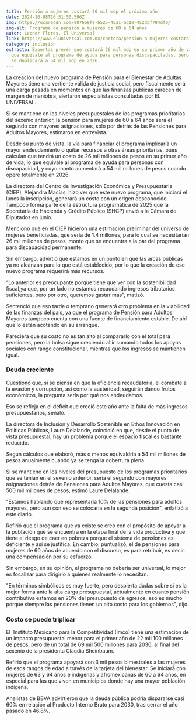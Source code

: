 ```yaml
---
title: Pensión a mujeres costará 26 mil mdp el próximo año
date: 2024-10-08T16:51:50.596Z
img: https://ucarecdn.com/9876b9fe-b525-45a1-ad10-452dbf784df0/
img-alt: Programa de pensión a mujeres de 60 a 64 años
autor: Leonor Flores, El Universal
link: https://www.eluniversal.com.mx/cartera/pension-a-mujeres-costara-26-mil-mdp-el-proximo-ano/
category: inclusion
extracto: Expertas prevén que costará 26 mil mdp en su primer año de vida, lo
  que equivale al programa de ayuda para personas discapacitadas, pero el monto
  se duplicará a 54 mil mdp en 2026.
---
```

La creación del nuevo programa de Pensión para el Bienestar de Adultas Mayores tiene una vertiente válida de justicia social, pero fiscalmente será una carga pesada en momentos en que las finanzas públicas carecen de margen de maniobra, alertaron especialistas consultadas por EL UNIVERSAL.

Si se mantiene en los niveles presupuestales de los programas prioritarios del sexenio anterior, la pensión para mujeres de 60 a 64 años será el segundo con mayores asignaciones, sólo por detrás de las Pensiones para Adultos Mayores, estimaron en entrevista.

Desde su punto de vista, la vía para financiar el programa implicaría un mayor endeudamiento o quitar recursos a otras áreas prioritarias, pues calculan que tendrá un costo de 26 mil millones de pesos en su primer año de vida, lo que equivale al programa de ayuda para personas con discapacidad, y cuyo monto aumentará a 54 mil millones de pesos cuando opere totalmente en 2026.

La directora del Centro de Investigación Económica y Presupuestaria (CIEP), Alejandra Macías, hizo ver que este nuevo programa, que iniciará el lunes la inscripción, generará un costo con un origen desconocido. Tampoco forma parte de la estructura programática de 2025 que la Secretaría de Hacienda y Crédito Público (SHCP) envió a la Cámara de Diputados en junio.

Mencionó que en el CIEP hicieron una estimación preliminar del universo de mujeres beneficiadas, que sería de 1.4 millones, para lo cual se necesitarían 26 mil millones de pesos, monto que se encuentra a la par del programa para discapacidad permanente.

Sin embargo, advirtió que estamos en un punto en que las arcas públicas ya no alcanzan para lo que está establecido, por lo que la creación de ese nuevo programa requerirá más recursos.

“Lo anterior es preocupante porque tiene que ver con la sostenibilidad fiscal,ya que, por un lado no estamos recaudando ingresos tributarios suficientes, pero por otro, queremos gastar más", matizó.

Sentenció que eso tarde o temprano generará otro problema en la viabilidad de las finanzas del país, ya que el programa de Pensión para Adultos Mayores tampoco cuenta con una fuente de financiamiento estable. De ahí que lo están acotando en su arranque.

Pareciera que su costo no es tan alto al compararlo con el total para pensiones, pero la bolsa sigue creciendo al ir sumando todos los apoyos sociales con rango constitucional, mientras que los ingresos se mantienen igual.

### Deuda creciente

Cuestionó que, si se piensa en que la eficiencia recaudatoria, el combate a la evasión y corrupción, así como la austeridad, seguirán dando frutos económicos, la pregunta sería por qué nos endeudamos.

Eso se refleja en el déficit que creció este año ante la falta de más ingresos presupuestarios, señaló.

La directora de Inclusión y Desarrollo Sostenible en Ethos Innovación en Políticas Públicas, Laure Delalande, coincidió en que, desde el punto de vista presupuestal, hay un problema porque el espacio fiscal es bastante reducido.

Según cálculos que elaboró, más o menos equivaldría a 54 mil millones de pesos anualmente cuando ya se tenga la cobertura plena.

Si se mantiene en los niveles del presupuesto de los programas prioritarios que se tenían en el sexenio anterior, sería el segundo con mayores asignaciones detrás de Pensiones para Adultos Mayores, que cuesta casi 500 mil millones de pesos, estimó Laure Delalande.

"Estamos hablando que representaría 10% de las pensiones para adultos mayores, pero aun con eso se colocaría en la segunda posición", enfatizó a este diario.

Refirió que el programa que ya existe se creó con el propósito de apoyar a la población que se encuentra en la etapa final de la vida productiva y que tiene el riesgo de caer en pobreza porque el sistema de pensiones es deficiente y así se justifica. En cambio, puntualizó, el de pensiones para mujeres de 60 años de acuerdo con el discurso, es para retribuir, es decir. una compensación por su esfuerzo.

Sin embargo, en su opinión, el programa no debería ser universal, lo mejor es focalizar para dirigirlo a quienes realmente lo necesitan.

"En términos simbólicos es muy fuerte, pero despierta dudas sobre si es la mejor forma ante la alta carga presupuestal, actualmente en cuanto pensión contributiva estamos en 20% del presupuesto de egresos, eso es mucho porque siempre las pensiones tienen un alto costo para los gobiernos", dijo.



### Costo se puede triplicar

El  Instituto Mexicano para la Competitividad (Imco) tiene una estimación de un impacto presupuestal menor para el primer año de 22 mil 100 millones de pesos, pero de un total de 69 mil 500 millones para 2030, al final del sexenio de la presidenta Claudia Sheinbaum.

Refirió que el programa apoyará con 3 mil pesos bimestrales a las mujeres de esos rangos de edad a través de la tarjeta del bienestar. Se iniciará con mujeres de 63 y 64 años e indígenas y afromexicanas de 60 a 64 años, en especial para las que viven en municipios donde hay una mayor población indígena.

Analistas de BBVA advirtieron que la deuda pública podría dispararse casi 60% en relación al Producto Interno Bruto para 2030, tras cerrar el año pasado en 46.8%.